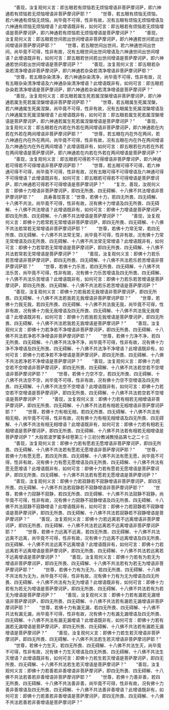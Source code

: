 <!-- { "loadSidebar": true } -->
　　“善现，汝复观何义言：即五眼若有烦恼若无烦恼增语非菩萨摩诃萨，即六神通若有烦恼若无烦恼增语非菩萨摩诃萨耶？”
　　“世尊，若五眼有烦恼无烦恼，若六神通有烦恼无烦恼，尚毕竟不可得，性非有故，况有五眼有烦恼无烦恼增语及六神通有烦恼无烦恼增语？此增语既非有，如何可言：即五眼若有烦恼若无烦恼增语是菩萨摩诃萨，即六神通若有烦恼若无烦恼增语是菩萨摩诃萨？”
　　“善现，汝复观何义言：即五眼若世间若出世间增语非菩萨摩诃萨，即六神通若世间若出世间增语非菩萨摩诃萨耶？”
　　“世尊，若五眼世间出世间，若六神通世间出世间，尚毕竟不可得，性非有故，况有五眼世间出世间增语及六神通世间出世间增语？此增语既非有，如何可言：即五眼若世间若出世间增语是菩萨摩诃萨，即六神通若世间若出世间增语是菩萨摩诃萨？”
　　“善现，汝复观何义言：即五眼若杂染若清净增语非菩萨摩诃萨，即六神通若杂染若清净增语非菩萨摩诃萨耶？”
　　“世尊，若五眼杂染清净，若六神通杂染清净，尚毕竟不可得，性非有故，况有五眼杂染清净增语及六神通杂染清净增语？此增语既非有，如何可言：即五眼若杂染若清净增语是菩萨摩诃萨，即六神通若杂染若清净增语是菩萨摩诃萨？”
　　“善现，汝复观何义言：即五眼若属生死若属涅槃增语非菩萨摩诃萨，即六神通若属生死若属涅槃增语非菩萨摩诃萨耶？”
　　“世尊，若五眼属生死属涅槃，若六神通属生死属涅槃，尚毕竟不可得，性非有故，况有五眼属生死属涅槃增语及六神通属生死属涅槃增语？此增语既非有，如何可言：即五眼若属生死若属涅槃增语是菩萨摩诃萨，即六神通若属生死若属涅槃增语是菩萨摩诃萨？”
　　“善现，汝复观何义言：即五眼若在内若在外若在两间增语非菩萨摩诃萨，即六神通若在内若在外若在两间增语非菩萨摩诃萨耶？”
　　“世尊，若五眼在内在外在两间，若六神通在内在外在两间，尚毕竟不可得，性非有故，况有五眼在内在外在两间增语及六神通在内在外在两间增语？此增语既非有，如何可言：即五眼若在内若在外若在两间增语是菩萨摩诃萨，即六神通若在内若在外若在两间增语是菩萨摩诃萨？”
　　“善现，汝复观何义言：即五眼若可得若不可得增语非菩萨摩诃萨，即六神通若可得若不可得增语非菩萨摩诃萨耶？”
　　“世尊，若五眼可得不可得，若六神通可得不可得，尚毕竟不可得，性非有故，况有五眼可得不可得增语及六神通可得不可得增语？此增语既非有，如何可言：即五眼若可得若不可得增语是菩萨摩诃萨，即六神通若可得若不可得增语是菩萨摩诃萨？”
　　“复次，善现，汝观何义言：即佛十力增语非菩萨摩诃萨，即四无所畏、四无碍解、十八佛不共法增语非菩萨摩诃萨耶？”
　　具寿善现答言：“世尊，若佛十力，若四无所畏、四无碍解、十八佛不共法，尚毕竟不可得，性非有故，况有佛十力增语及四无所畏、四无碍解、十八佛不共法增语？此增语既非有，如何可言：即佛十力增语是菩萨摩诃萨，即四无所畏、四无碍解、十八佛不共法增语是菩萨摩诃萨？”
　　“善现，汝复观何义言：即佛十力若常若无常增语非菩萨摩诃萨，即四无所畏、四无碍解、十八佛不共法若常若无常增语非菩萨摩诃萨耶？”
　　“世尊，若佛十力常无常，若四无所畏、四无碍解、十八佛不共法常无常，尚毕竟不可得，性非有故，况有佛十力常无常增语及四无所畏、四无碍解、十八佛不共法常无常增语？此增语既非有，如何可言：即佛十力若常若无常增语是菩萨摩诃萨，即四无所畏、四无碍解、十八佛不共法若常若无常增语是菩萨摩诃萨？”
　　“善现，汝复观何义言：即佛十力若乐若苦增语非菩萨摩诃萨，即四无所畏、四无碍解、十八佛不共法若乐若苦增语非菩萨摩诃萨耶？”
　　“世尊，若佛十力乐苦，若四无所畏、四无碍解、十八佛不共法乐苦，尚毕竟不可得，性非有故，况有佛十力乐苦增语及四无所畏、四无碍解、十八佛不共法乐苦增语？此增语既非有，如何可言：即佛十力若乐若苦增语是菩萨摩诃萨，即四无所畏、四无碍解、十八佛不共法若乐若苦增语是菩萨摩诃萨？”
　　“善现，汝复观何义言：即佛十力若我若无我增语非菩萨摩诃萨，即四无所畏、四无碍解、十八佛不共法若我若无我增语非菩萨摩诃萨耶？”
　　“世尊，若佛十力我无我，若四无所畏、四无碍解、十八佛不共法我无我，尚毕竟不可得，性非有故，况有佛十力我无我增语及四无所畏、四无碍解、十八佛不共法我无我增语？此增语既非有，如何可言：即佛十力若我若无我增语是菩萨摩诃萨，即四无所畏、四无碍解、十八佛不共法若我若无我增语是菩萨摩诃萨？”
　　“善现，汝复观何义言：即佛十力若净若不净增语非菩萨摩诃萨，即四无所畏、四无碍解、十八佛不共法若净若不净增语非菩萨摩诃萨耶？”
　　“世尊，若佛十力净不净，若四无所畏、四无碍解、十八佛不共法净不净，尚毕竟不可得，性非有故，况有佛十力净不净增语及四无所畏、四无碍解、十八佛不共法净不净增语？此增语既非有，如何可言：即佛十力若净若不净增语是菩萨摩诃萨，即四无所畏、四无碍解、十八佛不共法若净若不净增语是菩萨摩诃萨？”
　　“善现，汝复观何义言：即佛十力若空若不空增语非菩萨摩诃萨，即四无所畏、四无碍解、十八佛不共法若空若不空增语非菩萨摩诃萨耶？”
　　“世尊，若佛十力空不空，若四无所畏、四无碍解、十八佛不共法空不空，尚毕竟不可得，性非有故，况有佛十力空不空增语及四无所畏、四无碍解、十八佛不共法空不空增语？此增语既非有，如何可言：即佛十力若空若不空增语是菩萨摩诃萨，即四无所畏、四无碍解、十八佛不共法若空若不空增语是菩萨摩诃萨？”
　　“善现，汝复观何义言：即佛十力若有相若无相增语非菩萨摩诃萨，即四无所畏、四无碍解、十八佛不共法若有相若无相增语非菩萨摩诃萨耶？”
　　“世尊，若佛十力有相无相，若四无所畏、四无碍解、十八佛不共法有相无相，尚毕竟不可得，性非有故，况有佛十力有相无相增语及四无所畏、四无碍解、十八佛不共法有相无相增语？此增语既非有，如何可言：即佛十力若有相若无相增语是菩萨摩诃萨，即四无所畏、四无碍解、十八佛不共法若有相若无相增语是菩萨摩诃萨？”
大般若波罗蜜多经卷第三十三初分教诫教授品第七之二十三
　　“善现，汝复观何义言：即佛十力若有愿若无愿增语非菩萨摩诃萨，即四无所畏、四无碍解、十八佛不共法若有愿若无愿增语非菩萨摩诃萨耶？”
　　“世尊，若佛十力有愿无愿，若四无所畏、四无碍解、十八佛不共法有愿无愿，尚毕竟不可得，性非有故，况有佛十力有愿无愿增语及四无所畏、四无碍解、十八佛不共法有愿无愿增语？此增语既非有，如何可言：即佛十力若有愿若无愿增语是菩萨摩诃萨，即四无所畏、四无碍解、十八佛不共法若有愿若无愿增语是菩萨摩诃萨？”
　　“善现，汝复观何义言：即佛十力若寂静若不寂静增语非菩萨摩诃萨，即四无所畏、四无碍解、十八佛不共法若寂静若不寂静增语非菩萨摩诃萨耶？”
　　“世尊，若佛十力寂静不寂静，若四无所畏、四无碍解、十八佛不共法寂静不寂静，尚毕竟不可得，性非有故，况有佛十力寂静不寂静增语及四无所畏、四无碍解、十八佛不共法寂静不寂静增语？此增语既非有，如何可言：即佛十力若寂静若不寂静增语是菩萨摩诃萨，即四无所畏、四无碍解、十八佛不共法若寂静若不寂静增语是菩萨摩诃萨？”
　　“善现，汝复观何义言：即佛十力若远离若不远离增语非菩萨摩诃萨，即四无所畏、四无碍解、十八佛不共法若远离若不远离增语非菩萨摩诃萨耶？”
　　“世尊，若佛十力远离不远离，若四无所畏、四无碍解、十八佛不共法远离不远离，尚毕竟不可得，性非有故，况有佛十力远离不远离增语及四无所畏、四无碍解、十八佛不共法远离不远离增语？此增语既非有，如何可言：即佛十力若远离若不远离增语是菩萨摩诃萨，即四无所畏、四无碍解、十八佛不共法若远离若不远离增语是菩萨摩诃萨？”
　　“善现，汝复观何义言：即佛十力若有为若无为增语非菩萨摩诃萨，即四无所畏、四无碍解、十八佛不共法若有为若无为增语非菩萨摩诃萨耶？”
　　“世尊，若佛十力有为无为，若四无所畏、四无碍解、十八佛不共法有为无为，尚毕竟不可得，性非有故，况有佛十力有为无为增语及四无所畏、四无碍解、十八佛不共法有为无为增语？此增语既非有，如何可言：即佛十力若有为若无为增语是菩萨摩诃萨，即四无所畏、四无碍解、十八佛不共法若有为若无为增语是菩萨摩诃萨？”
　　“善现，汝复观何义言：即佛十力若有漏若无漏增语非菩萨摩诃萨，即四无所畏、四无碍解、十八佛不共法若有漏若无漏增语非菩萨摩诃萨耶？”
　　“世尊，若佛十力有漏无漏，若四无所畏、四无碍解、十八佛不共法有漏无漏，尚毕竟不可得，性非有故，况有佛十力有漏无漏增语及四无所畏、四无碍解、十八佛不共法有漏无漏增语？此增语既非有，如何可言：即佛十力若有漏若无漏增语是菩萨摩诃萨，即四无所畏、四无碍解、十八佛不共法若有漏若无漏增语是菩萨摩诃萨？”
　　“善现，汝复观何义言：即佛十力若生若灭增语非菩萨摩诃萨，即四无所畏、四无碍解、十八佛不共法若生若灭增语非菩萨摩诃萨耶？”
　　“世尊，若佛十力生灭，若四无所畏、四无碍解、十八佛不共法生灭，尚毕竟不可得，性非有故，况有佛十力生灭增语及四无所畏、四无碍解、十八佛不共法生灭增语？此增语既非有，如何可言：即佛十力若生若灭增语是菩萨摩诃萨，即四无所畏、四无碍解、十八佛不共法若生若灭增语是菩萨摩诃萨？”
　　“善现，汝复观何义言：即佛十力若善若非善增语非菩萨摩诃萨，即四无所畏、四无碍解、十八佛不共法若善若非善增语非菩萨摩诃萨耶？”
　　“世尊，若佛十力善非善，若四无所畏、四无碍解、十八佛不共法善非善，尚毕竟不可得，性非有故，况有佛十力善非善增语及四无所畏、四无碍解、十八佛不共法善非善增语？此增语既非有，如何可言：即佛十力若善若非善增语是菩萨摩诃萨，即四无所畏、四无碍解、十八佛不共法若善若非善增语是菩萨摩诃萨？”
